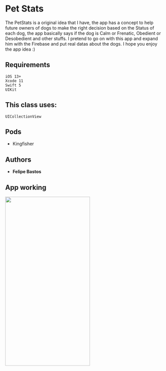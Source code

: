 # Pet Stats

The PetStats is a original idea that I have, the app has a concept to help future owners of dogs to make the right decision based on the Status of each dog, the app basically says if the dog is Calm or Frenatic, Obedient or Desobedient and other stuffs. I pretend to go on with this app and expand him with the Firebase and put real datas about the dogs. I hope you enjoy the app idea :)

## Requirements

```
iOS 13+
Xcode 11
Swift 5
UIKit
```

## This class uses:
```
UICollectionView
```

## Pods

* Kingfisher

## Authors

* **Felipe Bastos** 

## App working
<img align="center" width="270" height="540" src="https://github.com/FelipeABastos/PetStats/blob/master/PetStatsOficial.gif"> 
